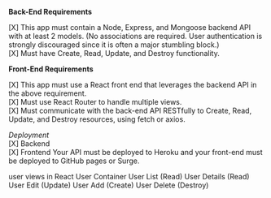 **Back-End Requirements**

[X] This app must contain a Node, Express, and Mongoose backend API with at least 2 models. (No associations are required. User authentication is strongly discouraged since it is often a major stumbling block.)  
[X] Must have Create, Read, Update, and Destroy functionality.  

**Front-End Requirements**

[X] This app must use a React front end that leverages the backend API in the above requirement.   
[X] Must use React Router to handle multiple views.  
[X] Must communicate with the back-end API RESTfully to Create, Read, Update, and Destroy resources, using fetch or axios.  

_Deployment_  
[X] Backend  
[X] Frontend
Your API must be deployed to Heroku and your front-end must be deployed to GitHub pages or Surge.

user views in React
User Container
User List (Read)
User Details (Read)
User Edit (Update)
User Add (Create)
User Delete (Destroy)
